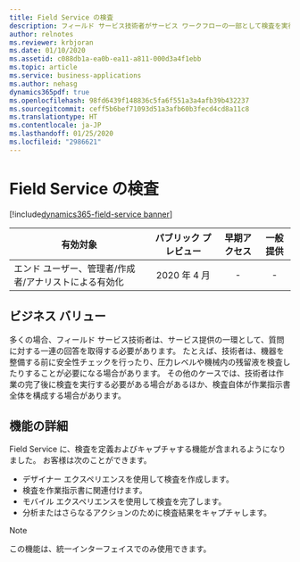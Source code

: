 ```yaml
---
title: Field Service の検査
description: フィールド サービス技術者がサービス ワークフローの一部として検査を実行およびキャプチャする機能。
author: relnotes
ms.reviewer: krbjoran
ms.date: 01/10/2020
ms.assetid: c088db1a-ea0b-ea11-a811-000d3a4f1ebb
ms.topic: article
ms.service: business-applications
ms.author: nehasg
dynamics365pdf: true
ms.openlocfilehash: 98fd6439f148836c5fa6f551a3a4afb39b432237
ms.sourcegitcommit: ceff5b6bef71093d51a3afb60b3fecd4cd8a11c8
ms.translationtype: HT
ms.contentlocale: ja-JP
ms.lasthandoff: 01/25/2020
ms.locfileid: "2986621"
---
```

# <a name="field-service-inspections"></a>Field Service の検査
[!include[dynamics365-field-service banner](../includes/dynamics365-field-service.md)]

| 有効対象    |  パブリック プレビュー | 早期アクセス | 一般提供 | 
| ---------- | :----------: |:----------: |:----------: |
|エンド ユーザー、管理者/作成者/アナリストによる有効化|2020 年 4 月|-| -|


## <a name="business-value"></a>ビジネス バリュー
<!-- bv start -->
多くの場合、フィールド サービス技術者は、サービス提供の一環として、質問に対する一連の回答を取得する必要があります。 たとえば、技術者は、機器を整備する前に安全性チェックを行ったり、圧力レベルや機械内の残留液を検査したりすることが必要になる場合があります。 その他のケースでは、技術者は作業の完了後に検査を実行する必要がある場合があるほか、検査自体が作業指示書全体を構成する場合があります。 

<!-- bv end -->



## <a name="feature-details"></a>機能の詳細
<!--feature detail start -->
Field Service に、検査を定義およびキャプチャする機能が含まれるようになりました。 お客様は次のことができます。

- デザイナー エクスペリエンスを使用して検査を作成します。
- 検査を作業指示書に関連付けます。
- モバイル エクスペリエンスを使用して検査を完了します。
- 分析またはさらなるアクションのために検査結果をキャプチャします。
<!--feature detail end -->


> [!NOTE]
> この機能は、統一インターフェイスでのみ使用できます。






